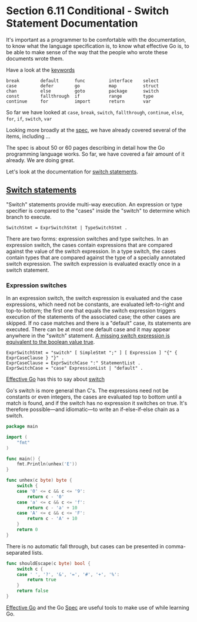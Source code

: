# Section 6.11 Conditional - Switch Statement Documentation

It's important as a programmer to be comfortable with the documentation, to know what the language specification is, to know what effective Go is, to be able to make sense of the way that the people who wrote these documents wrote them.

Have a look at the [keywords](https://golang.org/ref/spec#Keywords)

```
break        default      func         interface    select
case         defer        go           map          struct
chan         else         goto         package      switch
const        fallthrough  if           range        type
continue     for          import       return       var
```

So far we have looked at `case`, `break`, `switch`, `fallthrough`, `continue`, `else`, `for`, `if`, `switch`, `var`

Looking more broadly at the [spec](https://golang.org/ref/spec), we have already covered several of the items, including ...

The spec is about 50 or 60 pages describing in detail how the Go programming language works. So far, we have covered a fair amount of it already. We are doing great.

Let's look at the documentation for [switch statements](https://golang.org/ref/spec#Switch_statements).

## [Switch statements](https://golang.org/ref/spec#Switch_statements)

"Switch" statements provide multi-way execution. An expression or type specifier is compared to the "cases" inside the "switch" to determine which branch to execute.

```
SwitchStmt = ExprSwitchStmt | TypeSwitchStmt .
```

There are two forms: expression switches and type switches. In an expression switch, the cases contain expressions that are compared against the value of the switch expression. In a type switch, the cases contain types that are compared against the type of a specially annotated switch expression. The switch expression is evaluated exactly once in a switch statement.

### Expression switches

In an expression switch, the switch expression is evaluated and the case expressions, which need not be constants, are evaluated left-to-right and top-to-bottom; the first one that equals the switch expression triggers execution of the statements of the associated case; the other cases are skipped. If no case matches and there is a "default" case, its statements are executed. There can be at most one default case and it may appear anywhere in the "switch" statement. [A missing switch expression is equivalent to the boolean value true](https://play.golang.org/p/gM8k01Mnfn).

```
ExprSwitchStmt = "switch" [ SimpleStmt ";" ] [ Expression ] "{" { ExprCaseClause } "}" .
ExprCaseClause = ExprSwitchCase ":" StatementList .
ExprSwitchCase = "case" ExpressionList | "default" .
```

[Effective Go](https://golang.org/doc/effective_go.html) has this to say about [switch](https://golang.org/doc/effective_go.html#switch)

Go's switch is more general than C's. The expressions need not be constants or even integers, the cases are evaluated top to bottom until a match is found, and if the switch has no expression it switches on true. It's therefore possible—and idiomatic—to write an if-else-if-else chain as a switch.

```go
package main

import (
	"fmt"
)

func main() {
	fmt.Println(unhex('E'))
}

func unhex(c byte) byte {
	switch {
	case '0' <= c && c <= '9':
		return c - '0'
	case 'a' <= c && c <= 'f':
		return c - 'a' + 10
	case 'A' <= c && c <= 'F':
		return c - 'A' + 10
	}
	return 0
}
```

There is no automatic fall through, but cases can be presented in comma-separated lists.

```go
func shouldEscape(c byte) bool {
	switch c {
	case ' ', '?', '&', '=', '#', '+', '%':
		return true
	}
	return false
}
```

[Effective Go](https://golang.org/doc/effective_go.html) and the Go [Spec](https://golang.org/ref/spec) are useful tools to make use of while learning Go.
